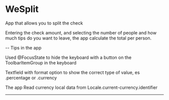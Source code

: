 # WeSplit

App that allows you to split the check

Entering the check amount, and selecting the number of people and how much tips do you want to leave, the app calculate the total per person.

-- Tips in the app

Used @FocusState to hide the keyboard with a button on the ToolbarItemGroup in the keyboard

Textfield with format option to show the correct type of value, es .percentage or .currency

The app
Read currency local data from Locale.current-currency.identifier

------
